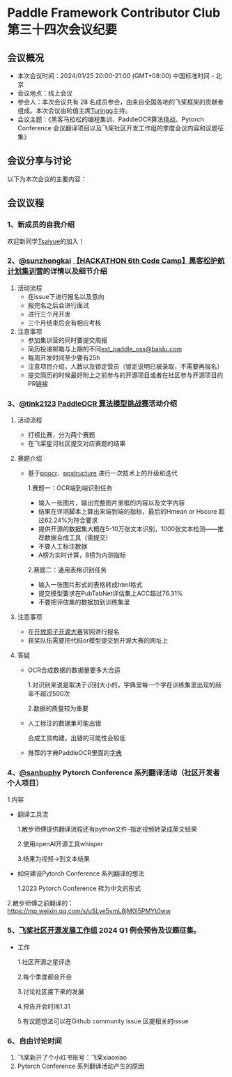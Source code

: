 # Paddle Framework Contributor Club 第三十四次会议纪要

## 会议概况

- 本次会议时间：2024/01/25 20:00-21:00 (GMT+08:00) 中国标准时间 - 北京
- 会议地点：线上会议
- 参会人：本次会议共有 28 名成员参会，由来自全国各地的飞桨框架的贡献者组成。本次会议由轮值主席[Turingg](https://github.com/Turingg)主持。
- 会议主题：《黑客马拉松的编程集训、PaddleOCR算法挑战、Pytorch Conference 会议翻译项目以及飞桨社区开发工作组的季度会议内容和议题征集》

## 会议分享与讨论

以下为本次会议的主要内容：

## 会议议程

### 1、新成员的自我介绍

欢迎新同学[Tsaiyue](https://github.com/Tsaiyue)的加入！

### 2、[@sunzhongkai](https://github.com/sunzhongkai588) [【HACKATHON 6th Code Camp】黑客松护航计划集训营](https://github.com/PaddlePaddle/Paddle/issues/61006)的详情以及细节介绍

1. 活动流程
   - 在issue下进行报名以及意向
   - 报完名之后会进行面试
   - 进行三个月开发
   - 三个月结束后会有相应考核
2. 注意事项
   - 参加集训营的同时要提交周报
   - 简历投递邮箱与上期的不同[ext_paddle_oss@baidu.com](mailto:ext_paddle_oss@baidu.com)
   - 每周开发时间至少要有25h
   - 注意项目介绍，人数以及锁定营员（锁定说明已被录取，不需要再报名）
   - 提交简历的时候最好附上之前参与的开源项目或者在社区参与开源项目的PR链接

### 3、[@tink2123](https://github.com/tink2123) [PaddleOCR 算法模型挑战赛](https://competition.atomgit.com/competitionInfo?id=d25e62a0d7f27876a8c4219bfc0be90e)活动介绍

1. 活动流程

   - 打榜比赛，分为两个赛题
   - 在飞桨星河社区提交对应赛题的结果

2. 赛题介绍

   - 基于[ppocr](https://github.com/Turingg/PaddleOCR/tree/release/2.7/ppocr)、[ppstructure](https://github.com/Turingg/PaddleOCR/tree/release/2.7/ppstructure) 进行一次技术上的升级和迭代

     1.赛题一：OCR端到端识别任务

     * 输入一张图片，输出完整图片里框的内容以及文字内容
     * 结果在评测脚本上算出来端到端的指标，最后的Hmean or Hscore 超过62.24%为符合要求
     * 提供开源的数据集大概在5-10万张文本识别，1000张文本检测——推荐数据合成工具（需提交）
     * 不要人工标注数据
     * A榜为实时计算，B榜为内测指标

     2.赛题二：通用表格识别任务

     * 输入一张图片形式的表格转成html格式
     * 提交模型要求在PubTabNet评估集上ACC超过76.31%
     * 不要把评估集的数据加到训练集里

3. 注意事项

   * 在[开放原子开源大赛](https://competition.atomgit.com/competitionInfo?id=d25e62a0d7f27876a8c4219bfc0be90e)官网进行报名
   * 获奖队伍需要把代码or模型提交到开源大赛的网址上

4. 答疑

   - OCR合成数据的数据量要多大合适

     1.对识别来说是取决于识别大小的，字典里每一个字在训练集里出现的频率不超过500次

     2.数据的质量较为重要

   - 人工标注的数据集可能出错

     合成工具构建，出错的可能性会较低

   - 推荐的字典PaddleOCR里面的[字典](https://github.com/PaddlePaddle/PaddleOCR/blob/release/2.7/ppocr/utils/ppocr_keys_v1.txt)

### 4、[@sanbuphy](https://github.com/sanbuphy) Pytorch Conference 系列翻译活动（社区开发者个人项目）

1.内容

* 翻译工具流

  1.散步师傅提供翻译流程还有python文件-指定视频转录成英文结果

  2.使用openAI开源工具whisper

  3.结果为视频→到文本结果

* 如何建设Pytorch Conference 系列翻译的想法

  1.2023 Pytorch Conference 转为中文的形式

2.散步师傅之前翻译的：https://mp.weixin.qq.com/s/uSLye5vmL8jM0I5PMYt0ww

### 5、[飞桨社区开源发展工作组](https://github.com/PaddlePaddle/community/tree/master/pposdwg) 2024 Q1 例会预告及议题征集。

* 工作

  1.社区开源之星评选

  2.每个季度都会开会

  3.讨论社区接下来的发展

  4.预告开会时间1.31

  5.有议题想法可以在Github community issue 区提相关的issue

### 6、自由讨论时间

1. 飞桨新开了个小红书账号：飞桨xiaoxiao
2. Pytorch Conference 系列翻译活动产生的原因

